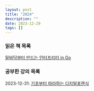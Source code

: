 ```yaml
---
layout: post
title: "2024"
description: ""
date: 2023-12-29
tags: []
---
```


### 읽은 책 목록

<a href="https://www.yes24.com/Product/Goods/103157156">밑바닥부터 만드는 인터프리터 in Go</a>

### 공부한 강의 목록

2023-12-31: <a href="https://www.inflearn.com/course/%EA%B8%B0%EC%B4%88-%EB%94%94%EC%A7%80%ED%84%B8-%ED%8F%AC%EB%A0%8C%EC%8B%9D">기초부터 따라하는 디지털포렌식</a>
